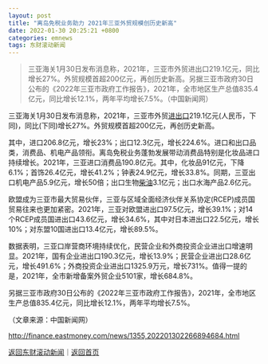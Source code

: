 ```yaml
---
layout: post
title: "离岛免税业务助力 2021年三亚外贸规模创历史新高"
date: 2022-01-30 20:25:21 +0800
categories: emnews
tags: 东财滚动新闻
---
```

> 三亚海关1月30日发布消息称，2021年，三亚市外贸进出口219.1亿元，同比增长27%。外贸规模首超200亿元，再创历史新高。另据三亚市政府30日公布的《2022年三亚市政府工作报告》，2021年，全市地区生产总值835.4亿元，同比增长12.1%，两年平均增长7.5%。（中国新闻网）

<p>三亚海关1月30日发布消息称，2021年，三亚市外贸<span id="Info.381"><a href="http://data.eastmoney.com/cjsj/hgjck.html" class="infokey">进出口</a></span>219.1亿元(人民币，下同)，同比(下同)增长27%。外贸规模首超200亿元，再创历史新高。</p>
 <p>其中，进口206.8亿元，增长23%；出口12.3亿元，增长224.6%。进口和出口品类，消费品、机电产品领衔。离岛免税业务蓬勃发展带动消费品特别是化妆品进口持续增长。2021年，三亚进口消费品190.8亿元。其中，化妆品91亿元，下降6.1%；首饰26.4亿元，增长41.2%；钟表24.9亿元，增长33.8%。同期，三亚出口机电产品5.9亿元，增长50倍；出口生物<span id="Info.3308"><a href="http://data.eastmoney.com/cjsj/oil_default.html" class="infokey">柴油</a></span>3.1亿元；出口水海产品2.6亿元。</p>
 <p>欧盟成为三亚市最大贸易伙伴，三亚与区域全面经济伙伴关系协定(RCEP)成员国贸易往来也更加紧密。2021年，三亚对欧盟进出口97.5亿元，增长39.1%；对14个RCEP成员国进出口43.6亿元，增长34.6%，其中对日本进出口22.5亿元，增长10%；对东盟10国进出口13.4亿元，增长89.5%。</p>
 <p>数据表明，三亚口岸营商环境持续优化，民营企业和外商投资企业进出口增速明显。2021年，国有企业进出口190.3亿元，增长13.9%；民营企业进出口28.6亿元，增长491.6%；外商投资企业进出口1325.9万元，增长731%。值得一提的是，2021年，全市新增备案外贸企业5101家，增长684.8%。</p>
 <p>另据三亚市政府30日公布的《2022年三亚市政府工作报告》，2021年，全市地区生产总值835.4亿元，同比增长12.1%，两年平均增长7.5%。</p><p class="em_media">（文章来源：中国新闻网）</p>

<http://finance.eastmoney.com/news/1355,202201302266894684.html>

[返回东财滚动新闻](//finews.withounder.com/emnews/)｜[返回首页](//finews.withounder.com/)